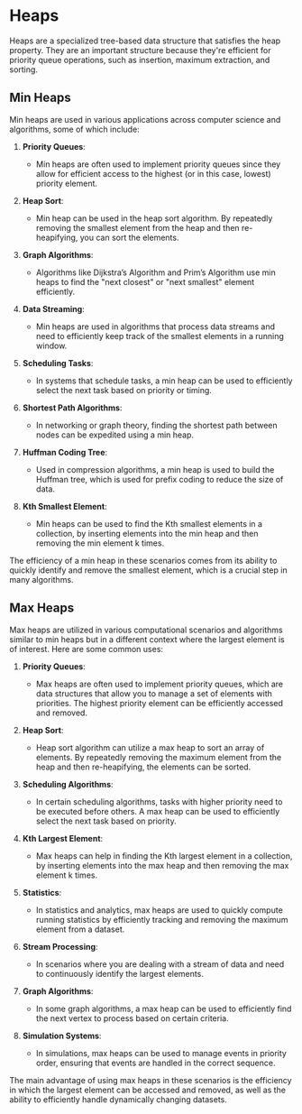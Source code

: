 # Heaps

Heaps are a specialized tree-based data structure that satisfies the heap property. They are an important structure because they're efficient for priority queue operations, such as insertion, maximum extraction, and sorting.

## Min Heaps

Min heaps are used in various applications across computer science and algorithms, some of which include:

1. **Priority Queues**:
   - Min heaps are often used to implement priority queues since they allow for efficient access to the highest (or in this case, lowest) priority element.
2. **Heap Sort**:
   - Min heap can be used in the heap sort algorithm. By repeatedly removing the smallest element from the heap and then re-heapifying, you can sort the elements.
3. **Graph Algorithms**:
   - Algorithms like Dijkstra’s Algorithm and Prim’s Algorithm use min heaps to find the "next closest" or "next smallest" element efficiently.
4. **Data Streaming**:
   - Min heaps are used in algorithms that process data streams and need to efficiently keep track of the smallest elements in a running window.
5. **Scheduling Tasks**:
   - In systems that schedule tasks, a min heap can be used to efficiently select the next task based on priority or timing.
6. **Shortest Path Algorithms**:
   - In networking or graph theory, finding the shortest path between nodes can be expedited using a min heap.
7. **Huffman Coding Tree**:

   - Used in compression algorithms, a min heap is used to build the Huffman tree, which is used for prefix coding to reduce the size of data.

8. **Kth Smallest Element**:
   - Min heaps can be used to find the Kth smallest elements in a collection, by inserting elements into the min heap and then removing the min element k times.

The efficiency of a min heap in these scenarios comes from its ability to quickly identify and remove the smallest element, which is a crucial step in many algorithms.

## Max Heaps

Max heaps are utilized in various computational scenarios and algorithms similar to min heaps but in a different context where the largest element is of interest. Here are some common uses:

1. **Priority Queues**:

   - Max heaps are often used to implement priority queues, which are data structures that allow you to manage a set of elements with priorities. The highest priority element can be efficiently accessed and removed.

2. **Heap Sort**:

   - Heap sort algorithm can utilize a max heap to sort an array of elements. By repeatedly removing the maximum element from the heap and then re-heapifying, the elements can be sorted.

3. **Scheduling Algorithms**:

   - In certain scheduling algorithms, tasks with higher priority need to be executed before others. A max heap can be used to efficiently select the next task based on priority.

4. **Kth Largest Element**:

   - Max heaps can help in finding the Kth largest element in a collection, by inserting elements into the max heap and then removing the max element k times.

5. **Statistics**:

   - In statistics and analytics, max heaps are used to quickly compute running statistics by efficiently tracking and removing the maximum element from a dataset.

6. **Stream Processing**:

   - In scenarios where you are dealing with a stream of data and need to continuously identify the largest elements.

7. **Graph Algorithms**:

   - In some graph algorithms, a max heap can be used to efficiently find the next vertex to process based on certain criteria.

8. **Simulation Systems**:
   - In simulations, max heaps can be used to manage events in priority order, ensuring that events are handled in the correct sequence.

The main advantage of using max heaps in these scenarios is the efficiency in which the largest element can be accessed and removed, as well as the ability to efficiently handle dynamically changing datasets.
